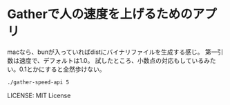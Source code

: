 Gatherで人の速度を上げるためのアプリ
========================

macなら、bunが入っていればdistにバイナリファイルを生成する感じ。
第一引数は速度で、デフォルトは1.0。
試したところ、小数点の対応もしているみたい。0.1とかにすると全然歩けない。

```bash
./gather-speed-api 5
```

LICENSE: MIT License
